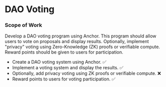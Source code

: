 # DAO Voting 

### Scope of Work
Develop a DAO voting program using Anchor. This program should allow users to vote on proposals and display results. Optionally, implement "privacy" voting using Zero-Knowledge (ZK) proofs or verifiable compute. Reward points should be given to users for participation.

- Create a DAO voting system using Anchor. ✅
- Implement a voting system and display the results. ✅
- Optionally, add privacy voting using ZK proofs or verifiable compute. ❌
- Reward points to users for voting participation. ✅